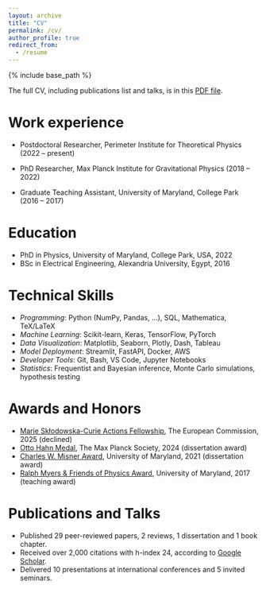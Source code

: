 ```yaml
---
layout: archive
title: "CV"
permalink: /cv/
author_profile: true
redirect_from:
  - /resume
---
```


{% include base_path %}

The full CV, including publications list and talks, is in this [PDF file](/files/MKhalil_CV.pdf).

Work experience
======
* Postdoctoral Researcher, Perimeter Institute for Theoretical Physics (2022 – present)

* PhD Researcher, Max Planck Institute for Gravitational Physics (2018 – 2022)

* Graduate Teaching Assistant, University of Maryland, College Park (2016 – 2017)

Education
======
* PhD in Physics, University of Maryland, College Park, USA, 2022
* BSc in Electrical Engineering, Alexandria University, Egypt, 2016
  
Technical Skills
======
* *Programming*: Python (NumPy, Pandas, ...), SQL, Mathematica, TeX/LaTeX
* *Machine Learning*: Scikit-learn, Keras, TensorFlow, PyTorch
* *Data Visualization*: Matplotlib, Seaborn, Plotly, Dash, Tableau 
* *Model Deployment*: Streamlit, FastAPI, Docker, AWS
* *Developer Tools*: Git, Bash, VS Code, Jupyter Notebooks
* *Statistics*: Frequentist and Bayesian inference, Monte Carlo simulations, hypothesis testing

Awards and Honors
======
* [Marie Skłodowska-Curie Actions Fellowship](https://cordis.europa.eu/project/id/101205239), The European Commission, 2025 (declined)
* [Otto Hahn Medal](https://www.aei.mpg.de/1163445/otto-hahn-medal-for-mohammed-khalil), The Max Planck Society, 2024 (dissertation award)
* [Charles W. Misner Award](https://www.aei.mpg.de/707456/charles-w), University of Maryland, 2021 (dissertation award)
* [Ralph Myers & Friends of Physics Award](https://www.umdphysics.umd.edu/about-us/awards-2.html#ralph-myers-friends), University of Maryland, 2017 (teaching award)

Publications and Talks
=======
* Published 29 peer-reviewed papers, 2 reviews, 1 dissertation and 1 book chapter.
* Received over 2,000 citations with h-index 24, according to [Google Scholar](https://scholar.google.com/citations?hl=en&user=eukGPR4AAAAJ&view_op=list_works&sortby=pubdate).
* Delivered 10 presentations at international conferences and 5 invited seminars.
